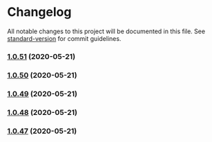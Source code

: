 # Changelog

All notable changes to this project will be documented in this file. See [standard-version](https://github.com/conventional-changelog/standard-version) for commit guidelines.

### [1.0.51](https://github.com/youkaisteve/bim-operator/compare/v1.0.50...v1.0.51) (2020-05-21)

### [1.0.50](https://github.com/youkaisteve/bim-operator/compare/v1.0.49...v1.0.50) (2020-05-21)

### [1.0.49](https://github.com/youkaisteve/bim-operator/compare/v1.0.48...v1.0.49) (2020-05-21)

### [1.0.48](https://github.com/youkaisteve/bim-operator/compare/v1.0.47...v1.0.48) (2020-05-21)

### [1.0.47](https://github.com/youkaisteve/bim-operator/compare/v1.0.46...v1.0.47) (2020-05-21)
